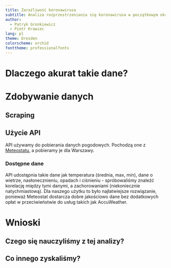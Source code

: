 ```yaml
---
title: Zaraźliwość koronawirusa
subtitle: Analiza rozprzestrzeniania się koronawirusa w początkowym okresie pandemii
author:
  - Patryk Gronkiewicz
  - Piotr Krawiec
lang: pl
theme: Dresden
colorscheme: orchid
fonttheme: professionalfonts
---
```


# Dlaczego akurat takie dane?

# Zdobywanie danych

## Scraping

## Użycie API

API używamy do pobierania danych pogodowych. Pochodzą one z [Meteostatu](https://meteostat.net/en/sources), a pobieramy je dla Warszawy.

### Dostępne dane

API udostępnia takie dane jak temperatura (średnia, max, min), dane o wietrze, nasłonecznieniu, opadach i ciśnieniu - spróbowaliśmy znaleźć korelację między tymi danymi, a zachorowaniami (niekoniecznie natychmiastową). Dla naszego użytku to było najłatwiejsze rozwiązanie, ponieważ Meteostat dostarcza dobre jakościowo dane bez dodatkowych opłat w przeciwieństwie do usług takich jak AccuWeather.

# Wnioski

## Czego się nauczyliśmy z tej analizy?

## Co innego zyskaliśmy?

